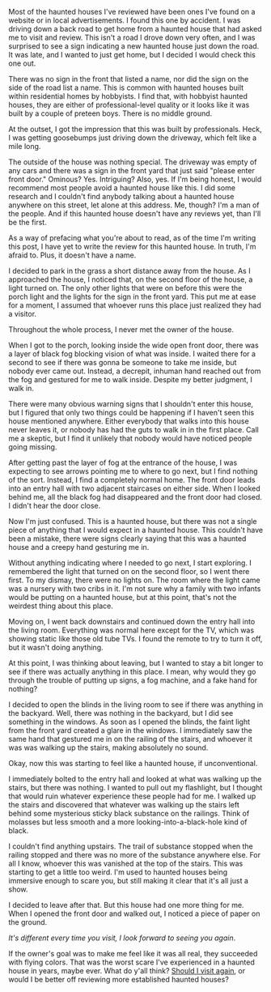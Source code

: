 Most of the haunted houses I've reviewed have been ones I've found on a website or in local advertisements. I found this one by accident. I was driving down a back road to get home from a haunted house that had asked me to visit and review. This isn't a road I drove down very often, and I was surprised to see a sign indicating a new haunted house just down the road. It was late, and I wanted to just get home, but I decided I would check this one out.

There was no sign in the front that listed a name, nor did the sign on the side of the road list a name. This is common with haunted houses built within residential homes by hobbyists. I find that, with hobbyist haunted houses, they are either of professional-level quality or it looks like it was built by a couple of preteen boys. There is no middle ground.

At the outset, I got the impression that this was built by professionals. Heck, I was getting goosebumps just driving down the driveway, which felt like a mile long.

The outside of the house was nothing special. The driveway was empty of any cars and there was a sign in the front yard that just said "please enter front door." Ominous? Yes. Intriguing? Also, yes. If I'm being honest, I would recommend most people avoid a haunted house like this. I did some research and I couldn't find anybody talking about a haunted house anywhere on this street, let alone at this address. Me, though? I'm a man of the people. And if this haunted house doesn't have any reviews yet, than I'll be the first.

As a way of prefacing what you're about to read, as of the time I'm writing this post, I have yet to write the review for this haunted house. In truth, I'm afraid to. Plus, it doesn't have a name.

I decided to park in the grass a short distance away from the house. As I approached the house, I noticed that, on the second floor of the house, a light turned on. The only other lights that were on before this were the porch light and the lights for the sign in the front yard. This put me at ease for a moment, I assumed that whoever runs this place just realized they had a visitor.

Throughout the whole process, I never met the owner of the house.

When I got to the porch, looking inside the wide open front door, there was a layer of black fog blocking vision of what was inside. I waited there for a second to see if there was gonna be someone to take me inside, but nobody ever came out. Instead, a decrepit, inhuman hand reached out from the fog and gestured for me to walk inside. Despite my better judgment, I walk in.

There were many obvious warning signs that I shouldn't enter this house, but I figured that only two things could be happening if I haven't seen this house mentioned anywhere. Either everybody that walks into this house never leaves it, or nobody has had the guts to walk in in the first place. Call me a skeptic, but I find it unlikely that nobody would have noticed people going missing.

After getting past the layer of fog at the entrance of the house, I was expecting to see arrows pointing me to where to go next, but I find nothing of the sort. Instead, I find a completely normal home. The front door leads into an entry hall with two adjacent staircases on either side. When I looked behind me, all the black fog had disappeared and the front door had closed. I didn't hear the door close.

Now I'm just confused. This is a haunted house, but there was not a single piece of anything that I would expect in a haunted house. This couldn't have been a mistake, there were signs clearly saying that this was a haunted house and a creepy hand gesturing me in.

Without anything indicating where I needed to go next, I start exploring. I remembered the light that turned on on the second floor, so I went there first. To my dismay, there were no lights on. The room where the light came was a nursery with two cribs in it. I'm not sure why a family with two infants would be putting on a haunted house, but at this point, that's not the weirdest thing about this place.

Moving on, I went back downstairs and continued down the entry hall into the living room. Everything was normal here except for the TV, which was showing static like those old tube TVs. I found the remote to try to turn it off, but it wasn't doing anything.

At this point, I was thinking about leaving, but I wanted to stay a bit longer to see if there was actually anything in this place. I mean, why would they go through the trouble of putting up signs, a fog machine, and a fake hand for nothing?

I decided to open the blinds in the living room to see if there was anything in the backyard. Well, there was nothing in the backyard, but I did see something in the windows. As soon as I opened the blinds, the faint light from the front yard created a glare in the windows. I immediately saw the same hand that gestured me in on the railing of the stairs, and whoever it was was walking up the stairs, making absolutely no sound.

Okay, now this was starting to feel like a haunted house, if unconventional.

I immediately bolted to the entry hall and looked at what was walking up the stairs, but there was nothing. I wanted to pull out my flashlight, but I thought that would ruin whatever experience these people had for me. I walked up the stairs and discovered that whatever was walking up the stairs left behind some mysterious sticky black substance on the railings. Think of molasses but less smooth and a more looking-into-a-black-hole kind of black.

I couldn't find anything upstairs. The trail of substance stopped when the railing stopped and there was no more of the substance anywhere else. For all I know, whoever this was vanished at the top of the stairs. This was starting to get a little too weird. I'm used to haunted houses being immersive enough to scare you, but still making it clear that it's all just a show.

I decided to leave after that. But this house had one more thing for me. When I opened the front door and walked out, I noticed a piece of paper on the ground.

*It's different every time you visit, I look forward to seeing you again*.

If the owner's goal was to make me feel like it was all real, they succeeded with flying colors. That was the worst scare I've experienced in a haunted house in years, maybe ever. What do y'all think? [Should I visit again](https://www.reddit.com/r/nosleep/comments/y1k3vc/i_dont_think_that_person_was_a_person_at_all/?utm_source=share&utm_medium=web2x&context=3), or would I be better off reviewing more established haunted houses?